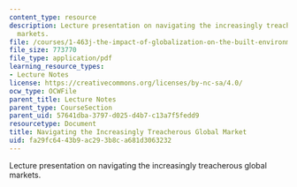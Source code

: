 ```yaml
---
content_type: resource
description: Lecture presentation on navigating the increasingly treacherous global
  markets.
file: /courses/1-463j-the-impact-of-globalization-on-the-built-environment-fall-2009/fa29fc6443b9ac293b8ca681d3063232_MIT1_463JF09_lec08.pdf
file_size: 773770
file_type: application/pdf
learning_resource_types:
- Lecture Notes
license: https://creativecommons.org/licenses/by-nc-sa/4.0/
ocw_type: OCWFile
parent_title: Lecture Notes
parent_type: CourseSection
parent_uid: 57641dba-3797-d025-d4b7-c13a7f5fedd9
resourcetype: Document
title: Navigating the Increasingly Treacherous Global Market
uid: fa29fc64-43b9-ac29-3b8c-a681d3063232
---
```

Lecture presentation on navigating the increasingly treacherous global markets.